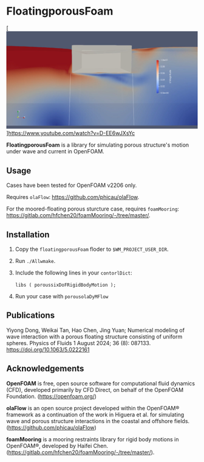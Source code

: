 # FloatingporousFoam
[![Image loading](./doc/pics.png)]https://www.youtube.com/watch?v=D-EE6wJXsYc

**FloatingporousFoam** is a library for simulating porous structure's motion under wave and current in OpenFOAM.

## Usage
Cases have been tested for OpenFOAM v2206 only.

Requires `olaFlow`: https://github.com/phicau/olaFlow.

For the moored-floating porous sturcture case, requires `foamMooring`: https://gitlab.com/hfchen20/foamMooring/-/tree/master/.

## Installation
1. Copy the `floatingporousFoam` floder to `$WM_PROJECT_USER_DIR`.
2. Run `./Allwmake`.
3. Include the following lines in your `contorlDict`:
   
   `libs
      (
        poroussixDoFRigidBodyMotion
      );`

4. Run your case with `porousolaDyMFlow`

## Publications
Yiyong Dong, Weikai Tan, Hao Chen, Jing Yuan; Numerical modeling of wave interaction with a porous floating structure consisting of uniform spheres. Physics of Fluids 1 August 2024; 36 (8): 087133. https://doi.org/10.1063/5.0222161

## Acknowledgements
**OpenFOAM** is free, open source software for computational fluid dynamics (CFD), developed primarily by CFD Direct, on behalf of the OpenFOAM Foundation. (https://openfoam.org/)

**olaFlow** is an open source project developed within the OpenFOAM® framework as a continuation of the work in Higuera et al. for simulating wave and porous structure interactions in the coastal and offshore fields. (https://github.com/phicau/olaFlow)

**foamMooring** is a mooring restraints library for rigid body motions in OpenFOAM®, developed by Haifei Chen. (https://gitlab.com/hfchen20/foamMooring/-/tree/master/).
